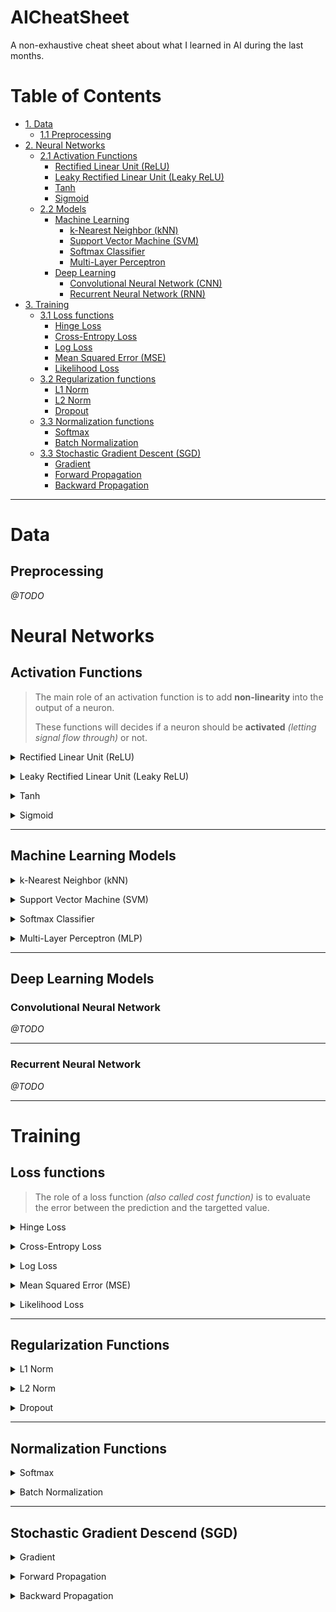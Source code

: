 # AICheatSheet
A non-exhaustive cheat sheet about what I learned in AI during the last months.

# Table of Contents
* [1. Data](#data)
	* [1.1 Preprocessing](#preprocessing)
* [2. Neural Networks](#neural-networks)
	* [2.1 Activation Functions](#activation-functions)
		* [Rectified Linear Unit (ReLU)](#relu)
		* [Leaky Rectified Linear Unit (Leaky ReLU)](#relu)
		* [Tanh](#tanh)
		* [Sigmoid](#sigmoid)
	* [2.2 Models]()
		* [Machine Learning](#machine-learning)
			* [k-Nearest Neighbor (kNN)](#knn)
			* [Support Vector Machine (SVM)](#svm)
			* [Softmax Classifier](#softmax-classifier)
			* [Multi-Layer Perceptron](#mlp)
		* [Deep Learning](#deep-learning)
			* [Convolutional Neural Network (CNN)](#convolutional-neural-network)
			* [Recurrent Neural Network (RNN)](#recurrent-neural-network)
* [3. Training](#training)
	* [3.1 Loss functions](#loss-functions)
		* [Hinge Loss](#hinge-loss)
		* [Cross-Entropy Loss](#cross-entropy-loss)
		* [Log Loss](#log-loss)
		* [Mean Squared Error (MSE)](#mse)
		* [Likelihood Loss](#likelihood-loss)
	* [3.2 Regularization functions](#regularization-functions)
		* [L1 Norm](#l1-norm)
		* [L2 Norm](#l2-norm)
		* [Dropout](#dropout)
	* [3.3 Normalization functions](#normalization-functions)
		* [Softmax](#softmax)
		* [Batch Normalization](#batch-normalization)
	* [3.3 Stochastic Gradient Descent (SGD)](#stochastic-gradient-descend-sgd)
		* [Gradient](#gradient)
		* [Forward Propagation](#forward-propagation)
		* [Backward Propagation](#backward-propagation)

---

# Data
## Preprocessing
*@TODO*

# Neural Networks
## Activation Functions
> The main role of an activation function is to add **non-linearity** into the output of a neuron.
>
> These functions will decides if a neuron should be **activated** *(letting signal flow through)* or not.


[//]: #relu
<a id="relu"></a><details>
<summary>Rectified Linear Unit (ReLU)</summary>

*@TODO*
</details>


[//]: #leaky-relu
<a id="leaky-relu"></a><details>
<summary>Leaky Rectified Linear Unit (Leaky ReLU)</summary>

*@TODO*
</details>


[//]: #tanh
<a id="tanh"></a><details>
<summary>Tanh</summary>

*@TODO*
</details>


[//]: #sigmoid
<a id="sigmoid"></a><details>
<summary>Sigmoid</summary>

*@TODO*
</details>

---
## Machine Learning Models

[//]: #KNN
<a id="knn"></a><details>
<summary>k-Nearest Neighbor (kNN)</summary>

<img src="assets/images/mlmodels/knn_concept.jpg" width=50% height=50%>

* It classifies a new entry by assigning it to the class of its closests neighbors.
* $k$ is the number of neighbors (datapoints) to compare to our new data point.
* It's a **non-parametric** approach
* When $k = 1$ *(also called 1-nearest neighbor)*
	* The algorithm will always achieve a training error of **zero**.
	* The algorithm is **consistent** *(eventually converging to the optimal predictor)*
* Requires to specify **distance function** $d$:
	* **Euclidian Distance** is the most popular
</details>


[//]: #SVM
<a id="svm"></a><details>
<summary> Support Vector Machine (SVM)</summary>

<img src="assets/images/mlmodels/svm.png" width=30% heightsoftmax-classifier=30%>

* It tries to find a line that **maximises** the separation between a **two-class** (SVM) or more (Multiclass SVM) dataset.
* The datapoints with the minimum distance to the hyperplane are called **Support Vectors**.
* Requires to specify a **kernel function** to compute datapoint separation:
	* Linear
	* Polynomial
	* Gaussian
	* Sigmoid
	* Radial Basis Function (RBF)

<img src="assets/images/mlmodels/svmkernels.webp" width=40% height=40%>	

*These functions will determine the smoothness and efficiency of class separation.*
* Use the [hinge loss](#loss-functions) to threshold the result to 0 if the correct score is greater than the incorrect class score by at least the margin.
	* The SVM only cares if the difference is lower than the margin $\Delta$
* Similar results as [Softmax Classifier](#softmax-classifier)

</details>


[//]: #softmax-classifier
<a id="softmax-classifier"></a><details>
<summary> Softmax Classifier </summary>

<img src="assets/images/mlmodels/softmaxclassifier.png" width=45% height=45%>

* Outputs a **propabilistic** interpretation *(due to [softmax](#softmax))*
	* All the outputs values of the function will be scaled between 0 and 1
* Uses a [Cross-Entropy Loss](#cross-entropy-loss)
* Similar results as [Support Vector Machine](#svm) (SVM)
* Provides kind of probabilities that are easier to interpret than SVM.
</details>


[//]: #mlp
<a id="mlp"></a><details>
<summary> Multi-Layer Perceptron (MLP) </summary>

*TODO*
</details>

---
## Deep Learning Models
### Convolutional Neural Network

*@TODO*

---

### Recurrent Neural Network
*@TODO*

---
# Training
## Loss functions

> The role of a loss function *(also called cost function)* is to evaluate the error between the prediction and the targetted value.


[//]: #hinge-loss
<a id="hinge-loss"></a><details>
<summary> Hinge Loss</summary>

* Also known as **maximum-margin loss**.
* Used for training in **maximum-margin** classification.
* Known for being used in [Support Vector Machine](#svm) (SVM)
$$\ell(y) = max(0, 1 - t \cdot y)$$
* Where $t$ is the **actual outcome** *(either -1 or 1)* and $y$ is the **output** of the classifier. 
</details>


[//]: #cross-entropy-loss
<a id="cross-entropy-loss"></a><details>
<summary> Cross-Entropy Loss</summary>

- Used in **binary** and **multiclass** classification
* **Entropy** means the average level of randomness or uncertainty.
* It measures the difference between **two probability distributions**:
	1. The discovered probability distribution of a ML classification model
	2. The predicted distribution
* Often compared to [log loss](#log-loss)
* **Binary** Cross-Entropy Loss:
$$l = -(ylog(p) + (1 - y)log(1 - p))$$
* Where $p$ is the *predicted probability* and $y$ is the *actual outcome* (0 or 1)
* **Multiclass** Cross-Entropy Loss:
$$l =-\sum_i^C y_i log(p_i)$$
* Where $y_i$ is the *actual outcome*, $p_i$ is the *predicted probability* of the $i^{th}$ label, and $C$ the *number of classes*
* We calculate a separate loss for each label and sum the result.

</details>


[//]: #log-loss
<a id="log-loss"></a><details>
<summary> Log Loss</summary>

*@TODO*
</details>


[//]: #mse
<a id="mse"></a><details>
<summary> Mean Squared Error (MSE)</summary>

*@TODO*
</details>


[//]: #likelihood-loss
<a id="likelihood-loss"></a><details>
<summary> Likelihood Loss</summary>

*@TODO*
</details>

---

## Regularization Functions

[//]: #l1-norm
<a id="l1-norm"></a><details>
<summary> L1 Norm</summary>

*@TODO*
</details>


[//]: #l2-norm
<a id="l2-norm"></a><details>
<summary> L2 Norm</summary>

*@TODO*
</details>


[//]: #dropout
<a id="dropout"></a><details>
<summary> Dropout </summary>

*@TODO*
</details>

---
## Normalization Functions

[//]: #softmax
<a id="softmax"></a><details>
<summary>Softmax</summary>

* Convert a vector of real numbers into a *probability distribution* of these outcomes
* Often used as the last *activation-functions* of a Neural Network to normalizes ouptuts as probabilities
* Often paired with **argmax** function that permits to get the highest probability
$$\sigma(z_i) = \frac{e^{z_{i}}}{\sum_{j=1}^K e^{z_{j}}}$$
* Where $z$ is the vector of *raw outputs* from the Neural Network, $K$  is the number of classes.
	* We divide the exponential of one element of the output to the sum of all exponentials values of the output vector.
</details>


[//]: #batch-normalization
<a id="batch-normalization"></a><details>
<summary>Batch Normalization</summary>

*@TODO*
</details>


---

## Stochastic Gradient Descend (SGD)
[//]: #gradient
<a id="gradient"></a><details>
<summary> Gradient</summary>

*@TODO*
</details>


[//]: #forward-propagation
<a id="forward-propagation"></a><details>
<summary> Forward Propagation</summary>

*@TODO*
</details>


[//]: #backward-propagation
<a id="backward-propagation"></a><details>
<summary> Backward Propagation</summary>

*@TODO*
</details>
